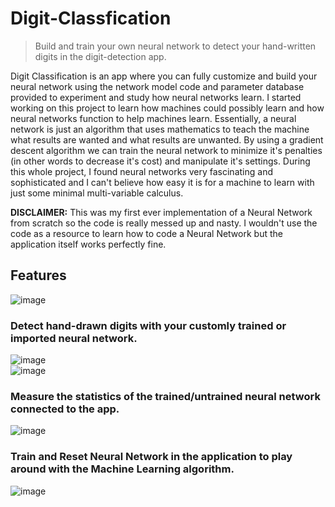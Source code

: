 # Digit-Classfication
> Build and train your own neural network to detect your hand-written digits in the digit-detection app.

Digit Classification is an app where you can fully customize and build your neural network using the network model code and parameter database provided to experiment and study how neural networks learn. I started working on this project to learn how machines could possibly learn and how neural networks function to help machines learn. Essentially, a neural network is just an algorithm that uses mathematics to teach the machine what results are wanted and what results are unwanted. By using a gradient descent algorithm we can train the neural network to minimize it's penalties (in other words to decrease it's cost) and manipulate it's settings. During this whole project, I found neural networks very fascinating and sophisticated and I can't believe how easy it is for a machine to learn with just some minimal multi-variable calculus.

**DISCLAIMER:** This was my first ever implementation of a Neural Network from scratch so the code is really messed up and nasty. I wouldn't use the code as a resource to learn how to code a Neural Network but the application itself works perfectly fine.

## Features
![image](https://user-images.githubusercontent.com/47650058/207423174-563495a3-8f86-42e8-8739-0785cc59726c.png)

### Detect hand-drawn digits with your customly trained or imported neural network. <br>
![image](https://user-images.githubusercontent.com/47650058/227068611-833aef3d-989d-47bd-bd23-3e6e13b99254.png)<br>
![image](https://user-images.githubusercontent.com/47650058/227068635-d8343c64-debf-4258-b1e0-fc473a250f11.png)

### Measure the statistics of the trained/untrained neural network connected to the app. <br>
![image](https://user-images.githubusercontent.com/47650058/227068673-c127064a-aaa9-495b-86ce-cd9b60a9fb71.png)

### Train and Reset Neural Network in the application to play around with the Machine Learning algorithm. <br>
![image](https://user-images.githubusercontent.com/47650058/207423710-540848b4-22c4-4268-bd4c-d8fbf9d706f0.png)
